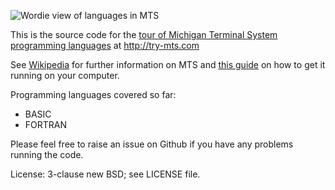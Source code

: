 ![Wordie view of languages in MTS](http://try-mts.com/content/images/2014/11/mts-languages.png)

This is the source code for the
[tour of Michigan Terminal System programming languages](http://try-mts.com/programming-languages-in-mts/)
at http://try-mts.com

See [Wikipedia](http://en.wikipedia.org/wiki/Michigan_Terminal_System)
for further information on MTS and
[this guide](http://try-mts.com/get-up-and-running-with-mts/) on how
to get it running on your computer.

Programming languages covered so far:

* BASIC
* FORTRAN

Please feel free to raise an issue on Github if you have any problems
running the code.

License: 3-clause new BSD; see LICENSE file.
